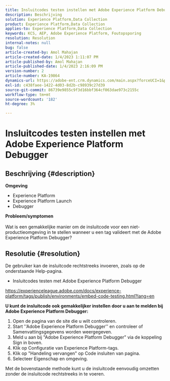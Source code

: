 ```yaml
---
title: Insluitcodes testen instellen met Adobe Experience Platform Debugger
description: Beschrijving
solution: Experience Platform,Data Collection
product: Experience Platform,Data Collection
applies-to: Experience Platform,Data Collection
keywords: KCS, AEP, Adobe Experience Platform, Foutopsporing
resolution: Resolution
internal-notes: null
bug: false
article-created-by: Amol Mahajan
article-created-date: 1/4/2023 1:11:07 PM
article-published-by: Amol Mahajan
article-published-date: 1/4/2023 2:16:09 PM
version-number: 2
article-number: KA-19864
dynamics-url: https://adobe-ent.crm.dynamics.com/main.aspx?forceUCI=1&pagetype=entityrecord&etn=knowledgearticle&id=9d41f23a-318c-ed11-81ad-6045bd0061cb
exl-id: c438faee-1422-4d03-8d2b-c98939c27d39
source-git-commit: 86739e9855c9f3d16bbf364cf063dae973c2155c
workflow-type: tm+mt
source-wordcount: '182'
ht-degree: 3%

---
```


# Insluitcodes testen instellen met Adobe Experience Platform Debugger

## Beschrijving {#description}

<b>Omgeving</b>
- Experience Platform
- Experience Platform Launch
- Debugger



<b>Probleem/symptomen</b><br><br>Wat is een gemakkelijke manier om de insluitcode voor een niet-productieomgeving in te stellen wanneer u een tag valideert met de Adobe Experience Platform Debugger?<br>

## Resolutie {#resolution}

De gebruiker kan de insluitcode rechtstreeks invoeren, zoals op de onderstaande Help-pagina.
- Insluitcodes testen met Adobe Experience Platform Debugger


https://experienceleague.adobe.com/docs/experience-platform/tags/publish/environments/embed-code-testing.html?lang=en

<b>U kunt de insluitcode ook gemakkelijker instellen door u aan te melden bij Adobe Experience Platform Debugger:</b>

1. Open de pagina van de site die u wilt controleren.
2. Start &#39;&#39;Adobe Experience Platform Debugger&#39;&#39; en controleer of Samenvattingsgegevens worden weergegeven.
3. Meld u aan bij &quot;Adobe Experience Platform Debugger&quot; via de koppeling Sign in boven.
4. Klik op Configuratie van Experience Platform-tags.
5. Klik op &quot;Handeling vervangen&quot; op Code insluiten van pagina.
6. Selecteer Eigenschap en omgeving.


Met de bovenstaande methode kunt u de insluitcode eenvoudig omzetten zonder de insluitcode rechtstreeks in te voeren.
